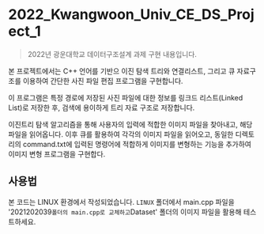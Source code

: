 # 2022_Kwangwoon_Univ_CE_DS_Project_1

> 2022년 광운대학교 데이터구조설계 과제 구현 내용입니다.

본 프로젝트에서는 C++ 언어를 기반으 이진 탐색 트리와 연결리스트, 그리고 큐 자료구조를 이용하여 간단한 사진 파일 편집 프로그램을 구현합니다. 
 
이 프로그램은 특정 경로에 저장된 사진 파일에 대한 정보를 링크드 리스트(Linked List)로 저장한 후, 검색에 용이하게 트리 자료 구조로 저장합니다.
 
이진트리 탐색 알고리즘을 통해 사용자의 입력에 적합한 이미지 파일을 찾아내고, 해당 파일을 읽어옵니다. 이후 큐를 활용하여 각각의 이미지 파일을 읽어오고, 동일한 디렉토리의 command.txt에 입력된
명령어에 적합하게 이미지를 변형하는 기능을 추가하여 이미지 변형 프로그램을 구현합다. 

## 사용법

본 코드는 LINUX 환경에서 작성되었습니다.
`LINUX` 폴더에서 main.cpp 파일을 '2021202039` 폴더의 main.cpp로 교체하고
`Dataset' 폴더의 이미지 파일을 활용해 테스트하세요.

